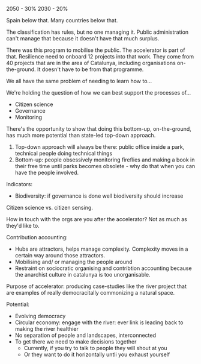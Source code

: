 2050 - 30%
2030 - 20%

Spain below that. Many countries below that.

The classification has rules, but no one managing it. Public administration can't manage that because it doesn't have that much surplus. 

There was this program to mobilise the public. The accelerator is part of that. Resilience need to onboard 12 projects into that work. They come from 40 projects that are in the area of Catalunya, including organisations on-the-ground. It doesn't have to be from that programme. 

We all have the same problem of needing to learn how to...

We're holding the question of how we can best support the processes of...

- Citizen science
- Governance
- Monitoring

There's the opportunity to show that doing this bottom-up, on-the-ground, has much more potential than state-led top-down approach. 

1. Top-down approach will always be there: public office inside a park, technical people doing technical things
2. Bottom-up: people obsessively monitoring fireflies and making a book in their free time until parks becomes obsolete - why do that when you can have the people involved. 

Indicators:

- Biodiversity: if governance is done well biodiversity should increase

Citizen science vs. citizen sensing.

How in touch with the orgs are you after the accelerator? Not as much as they'd like to.

Contribution accounting:

- Hubs are attractors, helps manage complexity. Complexity moves in a certain way around those attractors. 
- Mobilising and/ or managing the people around 
- Restraint on sociocratic organising and contribtion accounting because the anarchist culture in catalunya is too unorganisable.

Purpose of accelerator: producing case-studies like the river project that are examples of really democracitally commonizing a natural space. 

Potential:

- Evolving democracy
- Circular economy: engage with the river: ever link is leading back to making the river healthier
- No separation of people and landscapes, interconnected
- To get there we need to make decisions together
	- Currently, if you try to talk to people they will shout at you
	- Or they want to do it horizontally untli you exhaust yourself 